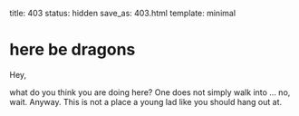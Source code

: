 title: 403
status: hidden
save_as: 403.html
template: minimal

# here be dragons

Hey,

what do you think you are doing here? One does not simply walk into ... no, wait. Anyway. This is not a place a young lad like you should hang out at.
